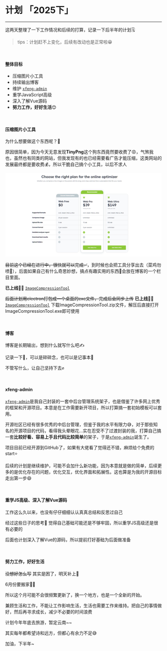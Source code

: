 # 计划  「2025下」
<BlogHead date="2025-6-4"/>

---

这两天整理了一下工作情况和后续的打算，记录一下后半年的计划🗓

> tips：计划赶不上变化，后续有改动也是正常啦😁

<br/>

#### 整体目标

- 压缩图片小工具
- 持续输出博客
- 维护 [`xfeng-admin`](https://github.com/wxfengg/xfeng-admin)
- 重学JavaScript高级
- 深入了解Vue源码
- **努力工作，好好生活**😊

<br/>

#### 压缩图片小工具

为什么想要做这个东西呢？🤔

原因很简单，因为今天无意发现**TinyPng**这个狗东西竟然要收费了😡，气煞我也，虽然也有同类的网站，但我发现有的也已经需要看广告才能压缩，这类网站的发展最终都是要收费💰，所以干脆自己搞个小工具，以后不求人

![image-20250605090315079](assets/image-20250605090315079.png)

~~目前这个已经在进行中，很快就可以完成✅~~，到时候也会把工具分享出去（菜鸡勿喷🙏），后面如果自己有什么奇思妙想，搞点有趣实用的东西🤔会放在博客的一个栏目里面。

**已上线**🎉🎉 [`ImageCompressionTool`](https://github.com/wxfengg/ImageCompressionTool)

~~后面计划用electron打包成一个桌面的exe文件，完成后会同步上传~~
**已上线**🎉🎉 [`ImageCompressionTool`](https://github.com/wxfengg/ImageCompressionTool) 下载ImageCompressionTool.zip文件，解压后直接打开ImageCompressionTool.exe即可使用

<br/>

#### 博客

博客是长期输出，想到什么就写什么吧✍️

记录一下📝，可以是碎碎念，也可以是记事本👀

不管写什么，让自己坚持下去✊

<br/>

#### xfeng-admin

[`xfeng-admin`](https://github.com/wxfengg/xfeng-admin)是我自己封装的一套中后台管理系统架子，也是借鉴了许多网上优秀的框架和开源项目。本意是在工作需要新开项目，所以打算搞一套初始模板可以套用。

开源社区已经有很多优秀的中后台管理，但鉴于我的水平有限力😅，对于那些知名的开源项目的代码，看得我头晕眼花...实在忍受不了过渡封装的我，打算自己搞一套**比较好看、容易上手且代码比较简单**的架子，于是[`xfeng-admin`](https://github.com/wxfengg/xfeng-admin)诞生了。

项目目前已经开源到GitHub了，如果有大佬看了觉得还不错，麻烦给个免费的start⭐️

后续的计划是继续维护，可能不会加什么新功能，因为本意就是做的简单，后续更多的是优化存在的问题，优化交互，优化界面和拓展性。这也算是为我的开源目标走出第一步😄

<br/>

#### 重学JS高级、深入了解Vue源码

工作这么久以来，也没有仔仔细细认认真真总结和反思过自己

经过这些日子的思考🤔 觉得自己基础可能还是不够牢固，所以重学JS高级还是很有必要的

后面也计划深入了解Vue的源码，所以提前打好基础为后面做准备

<br/>

#### 努力工作，好好生活

~~没想好怎么写~~ 其实是困了，明天补上🌚

6月份要搬家😮‍💨

所以这个月可能不会很频繁更新了，换一个地方，也是一个全新的开始。

兼顾生活和工作，不能让工作影响生活，生活也需要工作来维持。把自己的事情做好，然后再寻求成长，减少不必要的时间浪费

计划今年年底去旅游，暂定云南~~

其实每年都希望诗和远方，但都心有余力不足😅

加油，下半年~